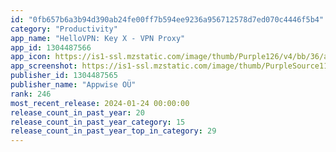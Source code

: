 ```yaml
---
id: "0fb657b6a3b94d390ab24fe00ff7b594ee9236a956712578d7ed070c4446f5b4"
category: "Productivity"
app_name: "HelloVPN: Key X - VPN Proxy"
app_id: 1304487566
app_icon: https://is1-ssl.mzstatic.com/image/thumb/Purple126/v4/bb/36/ad/bb36ad74-5d1c-01a3-a2e9-fa9deca80a16/AppIcon-0-0-1x_U007epad-0-0-0-85-220.png/1024x1024bb.png
app_screenshot: https://is1-ssl.mzstatic.com/image/thumb/PurpleSource116/v4/28/e9/84/28e9847f-33ab-4aa0-e17b-96508c38e3da/e153531c-2d4c-4df0-9627-a50c529b9731_hello_20231106_ss_apple_en_S_6.5_1.jpg/1242x2688bb.png
publisher_id: 1304487565
publisher_name: "Appwise OÜ"
rank: 246
most_recent_release: 2024-01-24 00:00:00
release_count_in_past_year: 20
release_count_in_past_year_category: 15
release_count_in_past_year_top_in_category: 29
---
```

